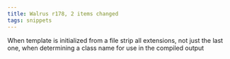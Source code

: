 ```yaml
---
title: Walrus r178, 2 items changed
tags: snippets
---
```


When template is initialized from a file strip all extensions, not just the last one, when determining a class name for use in the compiled output
